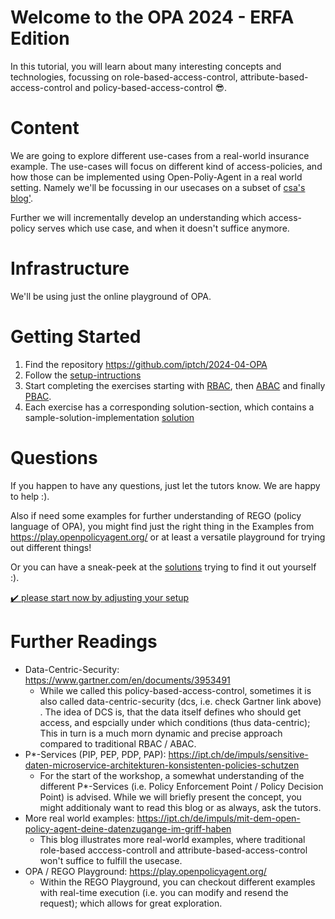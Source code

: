 # Welcome to the OPA 2024 - ERFA Edition

In this tutorial, you will learn about many interesting concepts and technologies, focussing on role-based-access-control, attribute-based-access-control and policy-based-access-control :sunglasses:.

# Content
We are going to explore different use-cases from a real-world insurance example.
The use-cases will focus on different kind of access-policies, and how those can be implemented using Open-Poliy-Agent in a real world setting. Namely we'll be focussing in our usecases on a subset of [csa's blog'](https://ipt.ch/de/impuls/mit-dem-open-policy-agent-deine-datenzugange-im-griff-haben).

Further we will incrementally develop an understanding which access-policy serves which use case, and when it doesn't suffice anymore.

# Infrastructure
We'll be using just the online playground of OPA.

# Getting Started
1. Find the repository https://github.com/iptch/2024-04-OPA
1. Follow the [setup-intructions](./00_setup/README.md)
1. Start completing the exercises starting with [RBAC](./01_rbac/README.md), then [ABAC](./02_abac/README.md) and finally [PBAC](./03_pbac/README.md).
1. Each exercise has a corresponding solution-section, which contains a sample-solution-implementation [solution](./solutions)

# Questions
If you happen to have any questions, just let the tutors know. We are happy to help :).

Also if need some examples for further understanding of REGO (policy language of OPA), you might find just the right thing in the Examples from https://play.openpolicyagent.org/ or at least a versatile playground for trying out different things!

Or you can have a sneak-peek at the [solutions](./solutions) trying to find it out yourself :).


[✔️ please start now by adjusting your setup](./00_setup/README.md)

# Further Readings
- Data-Centric-Security: https://www.gartner.com/en/documents/3953491 
    - While we called this policy-based-access-control, sometimes it is also called data-centric-security (dcs, i.e. check Gartner link above) . The idea of DCS is, that the data itself defines who should get access, and espcially under which conditions (thus data-centric); This in turn is a much morn dynamic and precise approach compared to traditional RBAC / ABAC.
- P*-Services (PIP, PEP, PDP, PAP): https://ipt.ch/de/impuls/sensitive-daten-microservice-architekturen-konsistenten-policies-schutzen
    - For the start of the workshop, a somewhat understanding of the different P*-Services (i.e. Policy Enforcement Point / Policy Decision Point) is advised. While we will briefly present the concept, you might additionaly want to read this blog or as always, ask the tutors.
- More real world examples: https://ipt.ch/de/impuls/mit-dem-open-policy-agent-deine-datenzugange-im-griff-haben
    - This blog illustrates more real-world examples, where traditional role-based acccess-controll and attribute-based-access-control won't suffice to fulfill the usecase.
- OPA / REGO Playground: https://play.openpolicyagent.org/
    - Within the REGO Playground, you can checkout different examples with real-time execution (i.e. you can modify and resend the request); which allows for great exploration.